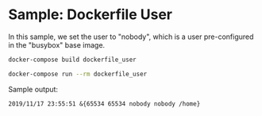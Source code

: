# Sample: Dockerfile User

In this sample, we set the user to "nobody", which is a user pre-configured in
the "busybox" base image.

```sh
docker-compose build dockerfile_user

docker-compose run --rm dockerfile_user
```

Sample output:
```
2019/11/17 23:55:51 &{65534 65534 nobody nobody /home}
```
